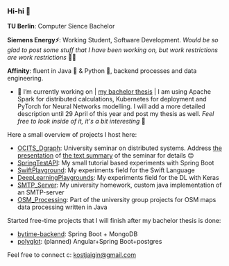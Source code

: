 ### Hi-hi 🖖 

**TU Berlin**: Computer Sience Bachelor

**Siemens Energy⚡️**: Working Student, Software Development. *Would be so glad to post some stuff that I have been working on, but work restrictions are work restrictions* 🤷‍♂️ 

**Affinity**: fluent in Java 🤖 & Python 🐍, backend processes and data engineering.

- 🔭 I’m currently working on | [my bachelor thesis](https://github.com/kostjaigin/bachelor) | I am using Apache Spark for distributed calculations, Kubernetes for deployment and PyTorch for Neural Networks modelling. I will add a more detailed description until 29 April of this year and post my thesis as well. *Feel free to look inside of it, it's a bit interesting* 🧐

Here a small overview of projects I host here:
 - [OCITS_Dgraph](https://github.com/kostjaigin/OCITS_Dgraph): University seminar on distributed systems. Address [the presentation](https://github.com/kostjaigin/OCITS_Dgraph/blob/master/Dgraph_Recommendation.pdf) of [the text summary](https://github.com/kostjaigin/OCITS_Dgraph/blob/master/Implementation_of_Link_Prediction_on_Facebook_Data.pdf) of the seminar for details 😊 
 - [SpringTestAPI](https://github.com/kostjaigin/SpringTestAPI): My small tutorial based experiments with Spring Boot 
 - [SwiftPlayground](https://github.com/kostjaigin/SwiftPlaygrounds): My experiments field for the Swift Language
 - [DeepLearningPlaygrounds](https://github.com/kostjaigin/DeepLearningPlaygrounds): My experiments field for the DL with Keras
 - [SMTP_Server](https://github.com/kostjaigin/SMTP_Server): My university homework, custom java implementation of an SMTP-server
 - [OSM_Processing](https://github.com/kostjaigin/OSM_Processing): Part of the university group projects for OSM maps data processing written in Java

Started free-time projects that I will finish after my bachelor thesis is done:
- [bytime-backend](https://github.com/kostjaigin/bytime_backend): Spring Boot + MongoDB
- [polyglot](https://github.com/kostjaigin/polyglot): (planned) Angular+Spring Boot+postgres

<!---
- 🌱 I’m currently learning: Security with Spring, Apache Spark, Postgres
- 👯 I’m looking to collaborate on ...
- 🤔 I’m looking for help with ...
- 💬 Ask me about ...
- 📫 How to reach me: ...
- 😄 Pronouns: ...
- ⚡ Fun fact: ...
--->

Feel free to connect c: kostjaigin@gmail.com
